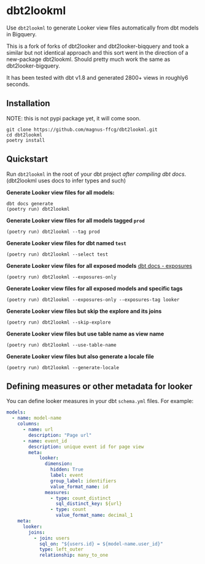 # dbt2lookml
Use `dbt2lookml` to generate Looker view files automatically from dbt models in Bigquery.

This is a fork of forks of dbt2looker and dbt2looker-biqquery and took a similar but not identical approach and this sort went in the direction of a new-package dbt2lookml. Should pretty much work the same as dbt2looker-bigquery.

It has been tested with dbt v1.8 and generated 2800+ views in roughly6 seconds.

## Installation

NOTE: this is not pypi package yet, it will come soon.

```shell
git clone https://github.com/magnus-ffcg/dbt2lookml.git
cd dbt2lookml
poetry install
```

## Quickstart

Run `dbt2lookml` in the root of your dbt project *after compiling dbt docs*.
(dbt2lookml uses docs to infer types and such)

**Generate Looker view files for all models:**
```shell
dbt docs generate
(poetry run) dbt2lookml
```

**Generate Looker view files for all models tagged `prod`**
```shell
(poetry run) dbt2lookml --tag prod
```

**Generate Looker view files for dbt named `test`**
```shell
(poetry run) dbt2lookml --select test
```

**Generate Looker view files for all exposed models**
[dbt docs - exposures](https://docs.getdbt.com/docs/build/exposures)
```shell
(poetry run) dbt2lookml --exposures-only
```

**Generate Looker view files for all exposed models and specific tags**
```shell
(poetry run) dbt2lookml --exposures-only --exposures-tag looker
```

**Generate Looker view files but skip the explore and its joins**
```shell
(poetry run) dbt2lookml --skip-explore
```

**Generate Looker view files but use table name as view name**
```shell
(poetry run) dbt2lookml --use-table-name
```

**Generate Looker view files but also generate a locale file**
```shell
(poetry run) dbt2lookml --generate-locale
```

## Defining measures or other metadata for looker

You can define looker measures in your dbt `schema.yml` files. For example:

```yaml
models:
  - name: model-name
    columns:
      - name: url
        description: "Page url"
      - name: event_id
        description: unique event id for page view
        meta:
            looker:
              dimension:
                hidden: True
                label: event
                group_label: identifiers
                value_format_name: id
              measures:
                - type: count_distinct
                  sql_distinct_key: ${url}
                - type: count
                  value_format_name: decimal_1
    meta:
      looker:
        joins:
          - join: users
            sql_on: "${users.id} = ${model-name.user_id}"
            type: left_outer
            relationship: many_to_one